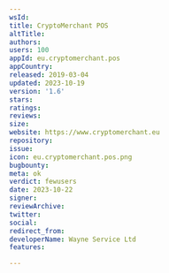```yaml
---
wsId: 
title: CryptoMerchant POS
altTitle: 
authors: 
users: 100
appId: eu.cryptomerchant.pos
appCountry: 
released: 2019-03-04
updated: 2023-10-19
version: '1.6'
stars: 
ratings: 
reviews: 
size: 
website: https://www.cryptomerchant.eu
repository: 
issue: 
icon: eu.cryptomerchant.pos.png
bugbounty: 
meta: ok
verdict: fewusers
date: 2023-10-22
signer: 
reviewArchive: 
twitter: 
social: 
redirect_from: 
developerName: Wayne Service Ltd
features: 

---
```


